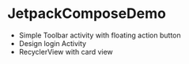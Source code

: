 # JetpackComposeDemo
 * Simple Toolbar activity with floating action button
 * Design login Activity 
 * RecyclerView with card view 
 
